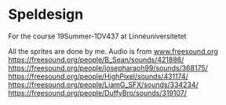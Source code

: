 # Speldesign

For the course 19Summer-1DV437 at Linnéuniversitetet

All the sprites are done by me.
Audio is from www.freesound.org
https://freesound.org/people/B_Sean/sounds/421886/
https://freesound.org/people/josepharaoh99/sounds/368175/
https://freesound.org/people/HighPixel/sounds/431174/
https://freesound.org/people/LiamG_SFX/sounds/334234/
https://freesound.org/people/DuffyBro/sounds/319107/
